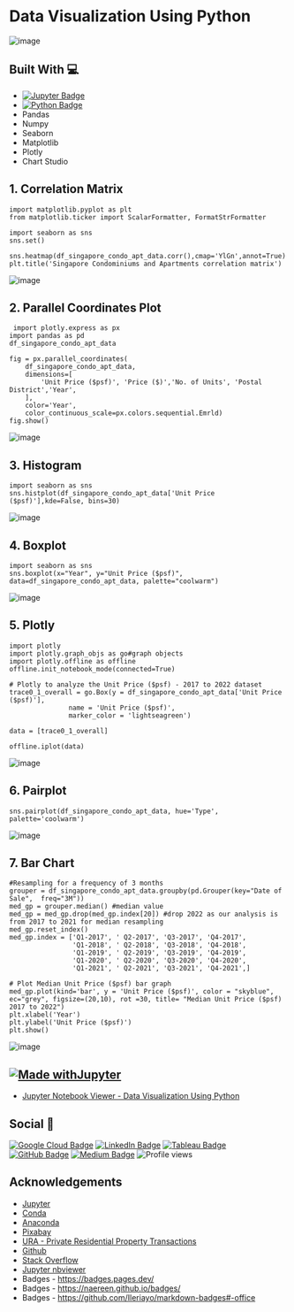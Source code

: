 # Data Visualization Using Python

![image](https://user-images.githubusercontent.com/96287600/178280201-c66eaf20-b2dc-4088-a59a-8e7958f197c6.png)


## Built With 💻

- [![Jupyter Badge](https://img.shields.io/badge/Jupyter-F37626?logo=jupyter&logoColor=fff&style=flat)](https://jupyter.org/try)
- [![Python Badge](https://img.shields.io/badge/Python-3776AB?logo=python&logoColor=fff&style=flat)](https://www.python.org/)
- Pandas
- Numpy
- Seaborn
- Matplotlib
- Plotly
- Chart Studio

## 1. Correlation Matrix 
```
import matplotlib.pyplot as plt
from matplotlib.ticker import ScalarFormatter, FormatStrFormatter

import seaborn as sns
sns.set()

sns.heatmap(df_singapore_condo_apt_data.corr(),cmap='YlGn',annot=True)
plt.title('Singapore Condominiums and Apartments correlation matrix')
```

![image](https://user-images.githubusercontent.com/96287600/178271201-cff3f6e9-3ec8-4918-b215-2dd8c66244c0.png)

## 2. Parallel Coordinates Plot
```
 import plotly.express as px
import pandas as pd
df_singapore_condo_apt_data

fig = px.parallel_coordinates(
    df_singapore_condo_apt_data,
    dimensions=[
        'Unit Price ($psf)', 'Price ($)','No. of Units', 'Postal District','Year', 
    ],
    color='Year',
    color_continuous_scale=px.colors.sequential.Emrld)
fig.show()
```
![image](https://user-images.githubusercontent.com/96287600/178274149-639bea3a-f233-48d3-9f59-d92dd7171963.png)

## 3. Histogram
```
import seaborn as sns
sns.histplot(df_singapore_condo_apt_data['Unit Price ($psf)'],kde=False, bins=30)

```
![image](https://user-images.githubusercontent.com/96287600/178274455-0ddbc861-3585-4c38-8170-4d828e51f991.png)

## 4. Boxplot
```
import seaborn as sns
sns.boxplot(x="Year", y="Unit Price ($psf)", data=df_singapore_condo_apt_data, palette="coolwarm")
```
![image](https://user-images.githubusercontent.com/96287600/178274672-96bd7bab-2b10-4e77-9d5e-0cb6705a3ef3.png)

## 5. Plotly

```
import plotly
import plotly.graph_objs as go#graph objects
import plotly.offline as offline
offline.init_notebook_mode(connected=True)

# Plotly to analyze the Unit Price ($psf) - 2017 to 2022 dataset
trace0_1_overall = go.Box(y = df_singapore_condo_apt_data['Unit Price ($psf)'], 
               name = 'Unit Price ($psf)',
               marker_color = 'lightseagreen')

data = [trace0_1_overall]

offline.iplot(data)

```
![image](https://user-images.githubusercontent.com/96287600/178274953-44e65e8f-a371-40de-9b02-4787ad005a79.png)

## 6. Pairplot

```
sns.pairplot(df_singapore_condo_apt_data, hue='Type', palette='coolwarm')
```
![image](https://user-images.githubusercontent.com/96287600/178275094-bdb44941-80f9-4718-9be2-fa775ff7fee3.png)


## 7. Bar Chart

```
#Resampling for a frequency of 3 months
grouper = df_singapore_condo_apt_data.groupby(pd.Grouper(key="Date of Sale",  freq="3M"))
med_gp = grouper.median() #median value
med_gp = med_gp.drop(med_gp.index[20]) #drop 2022 as our analysis is from 2017 to 2021 for median resampling
med_gp.reset_index()
med_gp.index = ['Q1-2017', ' Q2-2017', 'Q3-2017', 'Q4-2017',
                'Q1-2018', ' Q2-2018', 'Q3-2018', 'Q4-2018', 
                'Q1-2019', ' Q2-2019', 'Q3-2019', 'Q4-2019',
                'Q1-2020', ' Q2-2020', 'Q3-2020', 'Q4-2020',
                'Q1-2021', ' Q2-2021', 'Q3-2021', 'Q4-2021',]

# Plot Median Unit Price ($psf) bar graph
med_gp.plot(kind='bar', y = 'Unit Price ($psf)', color = "skyblue", ec="grey", figsize=(20,10), rot =30, title= "Median Unit Price ($psf) 2017 to 2022")
plt.xlabel('Year')
plt.ylabel('Unit Price ($psf)')
plt.show()
```
![image](https://user-images.githubusercontent.com/96287600/178277516-7a9bc037-f16b-40de-b8a3-c945fd9c8966.png)

## [![Made withJupyter](https://img.shields.io/badge/Made%20with-Jupyter-orange?style=for-the-badge&logo=Jupyter)](https://jupyter.org/try)
- [Jupyter Notebook Viewer - Data Visualization Using Python](https://nbviewer.org/github/abdrauf26/data_visualization/blob/main/Data%20Visualization%20Using%20Python.ipynb)

## Social 📧 

[![Google Cloud Badge](https://img.shields.io/badge/Google%20Cloud-4285F4?logo=googlecloud&logoColor=fff&style=flat)](https://www.cloudskillsboost.google/public_profiles/c2ff4f8e-4f42-4380-b038-73104c7d98fc) [![LinkedIn Badge](https://img.shields.io/badge/LinkedIn-0A66C2?logo=linkedin&logoColor=fff&style=flat)](https://www.linkedin.com/in/abdrauf26/) [![Tableau Badge](https://img.shields.io/badge/Tableau-E97627?logo=tableau&logoColor=fff&style=flat)](https://public.tableau.com/app/profile/mohamed.abdul.rauf) [![GitHub Badge](https://img.shields.io/badge/GitHub-181717?logo=github&logoColor=fff&style=flat)](https://github.com/abdrauf26) [![Medium Badge](https://img.shields.io/badge/Medium-000?logo=medium&logoColor=fff&style=flat)](https://medium.com/@rauf.yusope) ![Profile views](https://gpvc.arturio.dev/abdrauf26) 

## Acknowledgements

- [Jupyter](https://jupyter.org/)
- [Conda](https://docs.conda.io/en/latest/)
- [Anaconda](https://anaconda.org/)
- [Pixabay](https://pixabay.com/)
- [URA - Private Residential Property Transactions](https://www.ura.gov.sg/realEstateIIWeb/transaction/search.action)
- [Github](https://github.com/)
- [Stack Overflow](https://stackoverflow.com/)
- [Jupyter nbviewer](https://nbviewer.org/)
- Badges - https://badges.pages.dev/
- Badges - https://naereen.github.io/badges/
- Badges - https://github.com/Ileriayo/markdown-badges#-office
